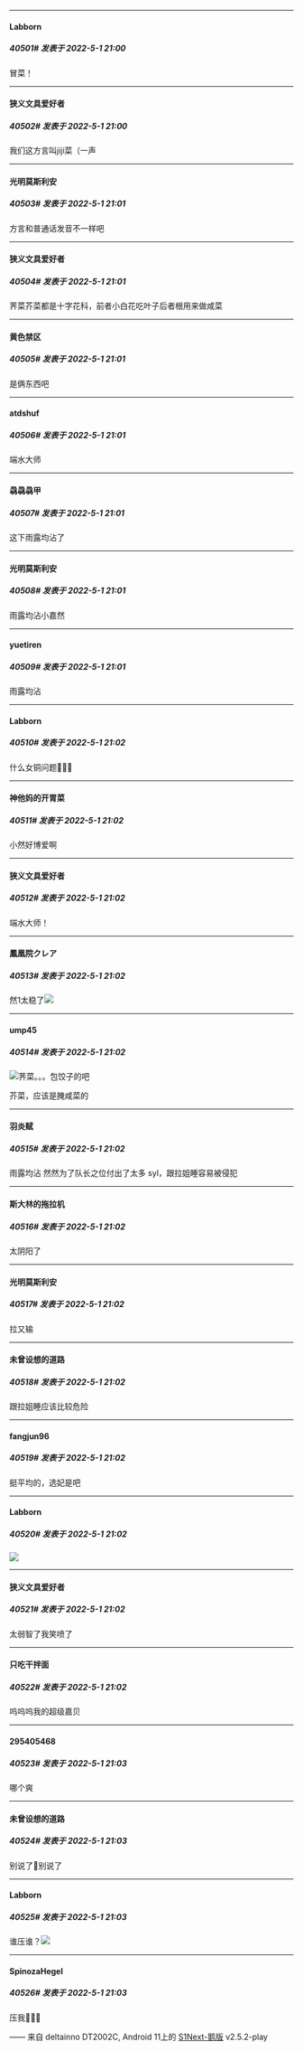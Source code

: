 

*****

####  Labborn  
##### 40501#       发表于 2022-5-1 21:00

冒菜！

*****

####  狭义文具爱好者  
##### 40502#       发表于 2022-5-1 21:00

我们这方言叫jiji菜（一声

*****

####  光明莫斯利安  
##### 40503#       发表于 2022-5-1 21:01

方言和普通话发音不一样吧

*****

####  狭义文具爱好者  
##### 40504#       发表于 2022-5-1 21:01

荠菜芥菜都是十字花科，前者小白花吃叶子后者根用来做咸菜

*****

####  黄色禁区  
##### 40505#       发表于 2022-5-1 21:01

是俩东西吧

*****

####  atdshuf  
##### 40506#       发表于 2022-5-1 21:01

端水大师

*****

####  骉骉骉甲  
##### 40507#       发表于 2022-5-1 21:01

这下雨露均沾了

*****

####  光明莫斯利安  
##### 40508#       发表于 2022-5-1 21:01

雨露均沾小嘉然

*****

####  yuetiren  
##### 40509#       发表于 2022-5-1 21:01

雨露均沾

*****

####  Labborn  
##### 40510#       发表于 2022-5-1 21:02

什么女铜问题🤯🤯🤯

*****

####  神他妈的开胃菜  
##### 40511#       发表于 2022-5-1 21:02

小然好博爱啊

*****

####  狭义文具爱好者  
##### 40512#       发表于 2022-5-1 21:02

端水大师！

*****

####  鳳凰院クレア  
##### 40513#       发表于 2022-5-1 21:02

然1太稳了<img src="https://static.saraba1st.com/image/smiley/face2017/067.png" referrerpolicy="no-referrer">

*****

####  ump45  
##### 40514#       发表于 2022-5-1 21:02

<img src="https://static.saraba1st.com/image/smiley/face2017/068.png" referrerpolicy="no-referrer">荠菜。。。包饺子的吧

芥菜，应该是腌咸菜的

*****

####  羽炎赋  
##### 40515#       发表于 2022-5-1 21:02

雨露均沾
然然为了队长之位付出了太多
syl，跟拉姐睡容易被侵犯

*****

####  斯大林的拖拉机  
##### 40516#       发表于 2022-5-1 21:02

太阴阳了

*****

####  光明莫斯利安  
##### 40517#       发表于 2022-5-1 21:02

拉又输

*****

####  未曾设想的道路  
##### 40518#       发表于 2022-5-1 21:02

跟拉姐睡应该比较危险

*****

####  fangjun96  
##### 40519#       发表于 2022-5-1 21:02

挺平均的，选妃是吧

*****

####  Labborn  
##### 40520#       发表于 2022-5-1 21:02

<img src="https://p.sda1.dev/5/7a8dc94624bfcc739e31dbecfbd31e59/CMP_20220501210236106.jpg" referrerpolicy="no-referrer">

*****

####  狭义文具爱好者  
##### 40521#       发表于 2022-5-1 21:02

太弱智了我笑喷了

*****

####  只吃干拌面  
##### 40522#       发表于 2022-5-1 21:02

呜呜呜我的超级嘉贝

*****

####  295405468  
##### 40523#       发表于 2022-5-1 21:03

哪个爽

*****

####  未曾设想的道路  
##### 40524#       发表于 2022-5-1 21:03

别说了🥵别说了

*****

####  Labborn  
##### 40525#       发表于 2022-5-1 21:03

谁压谁？<img src="https://static.saraba1st.com/image/smiley/face2017/091.png" referrerpolicy="no-referrer">

*****

####  SpinozaHegel  
##### 40526#       发表于 2022-5-1 21:03

压我🤯🤯🤯

—— 来自 deltainno DT2002C, Android 11上的 [S1Next-鹅版](https://github.com/ykrank/S1-Next/releases) v2.5.2-play

